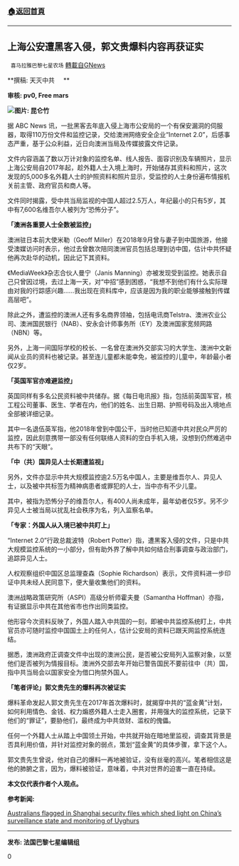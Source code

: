 ###  [:house:返回首頁](https://github.com/ourhimalayas/txt)
---

## 上海公安遭黑客入侵，郭文贵爆料内容再获证实
` 喜马拉雅巴黎七星农场` [轉載自GNews](https://gnews.org/zh-hans/1042683/)

**撰稿: 天灭中共     **

**审核: pv0, Free mars**

![]()![](https://gnews.org/wp-content/uploads/2021/04/c4a051eb727307cb.jpg)**图片: 昆仑竹**



据 ABC News 讯，一批黑客去年底入侵上海市公安局的一个有保安漏洞的伺服器，取得110万份文件和监控记录，交给澳洲网络安全企业“Internet 2.0”，后感事态严重，基于公众利益，近日向澳洲当局及传媒披露文件记录。

文件内容涵盖了数以万计对象的监控名单、线人报告、面容识别及车辆照片，显示上海公安局自2017年起，趁外籍人士入境上海时，开始储存其资料和照片，这次发现的5,000多名外籍人士的护照资料和照片显示，受监控的人士身份遍布情报机关前主管、政府官员和商人等。

文件同时揭露，受中共当局监视的中国人超过2.5万人，年纪最小的只有5岁，其中有7,600名维吾尔人被列为“恐怖分子”。

**「澳洲各重要人士全数被监控」**

澳洲驻日本前大使米勒（Geoff Miller）在2018年9月曾与妻子到中国旅游，他接受澳媒访问时表示，他过去曾数次陪同澳洲官员包括总理到访中国，估计中共怀疑他再次赴华的动机，因此记下其资料。

《MediaWeek》杂志合伙人曼宁（Janis Manning）亦被发现受到监控。她表示自己只曾因过境，去过上海一天，对“中招”感到困惑，“我想不到他们有什么实际理由对我的行踪感兴趣……我出现在资料库中，应该是因为我的职业能够接触到传媒高层吧”。

除此之外，遭监控的澳洲人还有多名商界领袖，包括电讯商Telstra、澳洲农业公司、澳洲国民银行（NAB）、安永会计师事务所（EY）及澳洲国家宽频网路（NBN）等。

另外，上海一间国际学校的校长、一名曾在澳洲外交部实习的大学生、澳洲中文新闻从业员的资料也被记录。甚至连儿童都未能幸免，被监控的儿童中，年龄最小者仅2岁。

**「英国军官亦难避监控」**

英国同样有多名公民资料被中共储存。据《每日电讯报》指，包括前英国军官，核工程公司董事、医生、学者在内，他们的姓名、出生日期、护照号码及出入境地点全部被详细记录。

其中一名退伍英军指，他2018年曾到中国公干，当时他已知道中共对民众严厉的监控，因此刻意携带一部没有任何联络人资料的空白手机入境，没想到仍然难逃中共布下的“天眼”。

**「中（共）国异见人士长期遭监视」**

另外，文件亦显示中共大规模监控逾2.5万名中国人，主要是维吾尔人、异见人士，以及被中共标签为精神病患者或罪犯的人士，当中亦有不少儿童。

其中，被指为恐怖分子的维吾尔人，有400人尚未成年，最年幼者仅5岁。另不少异见人士被当局以扰乱社会秩序为名，列入监察名单。

**「专家：外国人从入境已被中共盯上」**

“Internet 2.0”行政总裁波特（Robert Potter）指，遭黑客入侵的文件，只是中共大规模监控系统的一小部分，但有助外界了解中共如何结合刑事调查与政治部门，追踪异见人士。

人权观察组织中国区总监理查森（Sophie Richardson）表示，文件资料进一步印证中共未经人民同意下，便大量收集他们的资料。

澳洲战略政策研究所（ASPI）高级分析师霍夫曼（Samantha Hoffman）亦指，有证据显示中共在其他省市也作出同类监控。

他形容今次资料反映了，外国人踏入中共国的一刻，即被中共监控系统盯上，中共官员亦可随时监控中国国土上的任何人，估计公安局的资料已跟天网监控系统连结。

据悉，澳洲政府正调查文件中出现的澳洲公民，是否被公安局列入监察对象，以至他们是否被列为情报目标。澳洲外交部去年开始已警告国民不要前往中（共）国，指中共当局会以国家安全为借口拘禁外国人。

**「笔者评论」郭文贵先生的爆料再次被证实**

爆料革命发起人郭文贵先生在2017年首次爆料时，就揭穿中共的“蓝金黄”计划，如何利用情色、金钱、权力煽惑外籍人士走入圈套，并用强大的监控系统，记录下他们的“罪证”，要胁他们，最终成为中共敛财、滥权的傀儡。

任何一个外籍人士从踏上中国领土开始，中共就开始在暗地里监视，调查其背景是否具利用价值，并针对监控对象的弱点，策划“蓝金黄”的具体步骤，拿下这个人。

郭文贵先生曾说，他对自己的爆料一再地被验证，没有丝毫的高兴。笔者相信这是他的肺腑之言，因为，爆料被验证，意味着，中共对世界的迫害一直在持续。



**本文仅代表作者个人观点。**

**参考新闻:**

[Australians flagged in Shanghai security files which shed light on China’s surveillance state and monitoring of Uyghurs](http://Australians%20flagged%20in%20Shanghai%20security%20files%20which%20shed%20light%20on%20China's%20surveillance%20state%20and%20monitoring%20of%20Uyghurs)



* * *

**发布: 法国巴黎七星编辑组**

0
